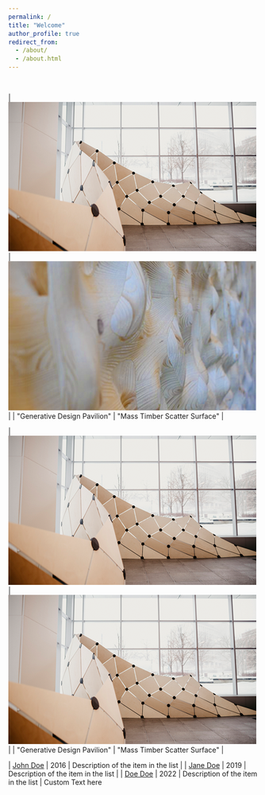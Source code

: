 ```yaml
---
permalink: /
title: "Welcome"
author_profile: true
redirect_from: 
  - /about/
  - /about.html
---
```

<br/>

| <img src='./images/GDP.png'> | <img src='./images/CLT.png'>  |
| "Generative Design Pavilion" | "Mass Timber Scatter Surface" |

| <img src='./images/GDP.png'> | <img src='./images/GDP.png'>  |
| "Generative Design Pavilion" | "Mass Timber Scatter Surface" |

| [John Doe](#)    | 2016   | Description of the item in the list                          |
| [Jane Doe](#)    | 2019   | Description of the item in the list                          |
| [Doe Doe](#)     | 2022   | Description of the item in the list                          |
Custom Text here
